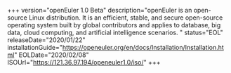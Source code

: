 +++
version="openEuler 1.0 Beta"
description="openEuler is an open-source Linux distribution. It is an efficient, stable, and secure open-source operating system built by global contributors and applies to database, big data, cloud computing, and artificial intelligence scenarios.  "
status="EOL"
releaseDate="2020/01/22"
installationGuide="https://openeuler.org/en/docs/Installation/Installation.html"
EOLDate="2020/02/08"
ISOUrl="https://121.36.97.194/openeuler1.0/iso/"
+++

